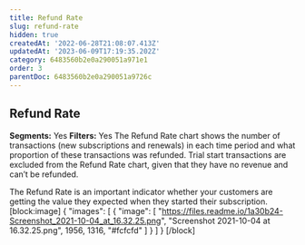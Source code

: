 ```yaml
---
title: Refund Rate
slug: refund-rate
hidden: true
createdAt: '2022-06-28T21:08:07.413Z'
updatedAt: '2023-06-09T17:19:35.202Z'
category: 6483560b2e0a290051a971e1
order: 3
parentDoc: 6483560b2e0a290051a9726c
---
```

## Refund Rate
**Segments:** Yes
**Filters:** Yes
The Refund Rate chart shows the number of transactions (new subscriptions and renewals) in each time period and what proportion of these transactions was refunded. Trial start transactions are excluded from the Refund Rate chart, given that they have no revenue and can’t be refunded.

The Refund Rate is an important indicator whether your customers are getting the value they expected when they started their subscription. 
[block:image]
{
  "images": [
    {
      "image": [
        "https://files.readme.io/1a30b24-Screenshot_2021-10-04_at_16.32.25.png",
        "Screenshot 2021-10-04 at 16.32.25.png",
        1956,
        1316,
        "#fcfcfd"
      ]
    }
  ]
}
[/block]
